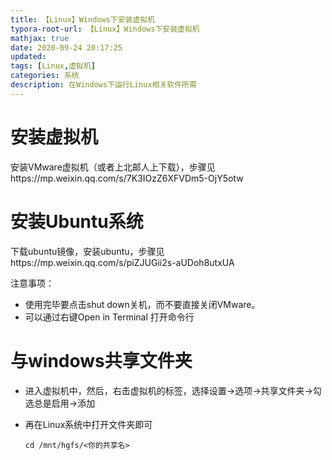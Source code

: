 ```yaml
---
title: 【Linux】Windows下安装虚拟机
typora-root-url: 【Linux】Windows下安装虚拟机
mathjax: true
date: 2020-09-24 20:17:25
updated:
tags: [Linux,虚拟机]
categories: 系统
description: 在Windows下运行Linux相关软件所需
---
```








# 安装虚拟机

安装VMware虚拟机（或者上北邮人上下载），步骤见https://mp.weixin.qq.com/s/7K3IOzZ6XFVDm5-OjY5otw

# 安装Ubuntu系统

下载ubuntu镜像，安装ubuntu，步骤见https://mp.weixin.qq.com/s/piZJUGii2s-aUDoh8utxUA

注意事项：

- 使用完毕要点击shut down关机，而不要直接关闭VMware。
- 可以通过右键Open in Terminal 打开命令行



# 与windows共享文件夹

- 进入虚拟机中，然后，右击虚拟机的标签，选择设置→选项→共享文件夹→勾选总是启用→添加

- 再在Linux系统中打开文件夹即可

  ```
  cd /mnt/hgfs/<你的共享名>
  ```

  